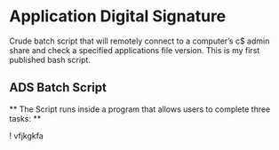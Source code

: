 # Application Digital Signature
Crude batch script that will remotely connect to a computer’s c$ admin share and check a specified applications file version. This is my first published bash script.

## ADS Batch Script
** The Script runs inside a program that allows users to complete three tasks: **

! vfjkgkfa
